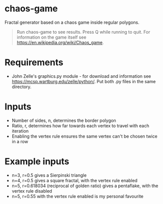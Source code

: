 # chaos-game
Fractal generator based on a chaos game inside regular polygons.
> Run chaos-game to see results. Press Q while running to quit. For information on the game itself see https://en.wikipedia.org/wiki/Chaos_game.

# Requirements
- John Zelle's graphics.py module - for download and information see https://mcsp.wartburg.edu/zelle/python/. Put both .py files in the same directory.


# Inputs 
- Number of sides, n, determines the border polygon
- Ratio, r, determines how far towards each vertex to travel with each iteration
- Enabling the vertex rule ensures the same vertex can't be chosen twice in a row

# Example inputs 
- n=3, r=0.5 gives a Sierpinski triangle
- n=4, r=0.5 gives a square fractal, with the vertex rule enabled
- n=5, r=0.618034 (reciprocal of golden ratio) gives a pentaflake, with the vertex rule disabled
- n=5, r=0.55 with the vertex rule enabled is my personal favourite
